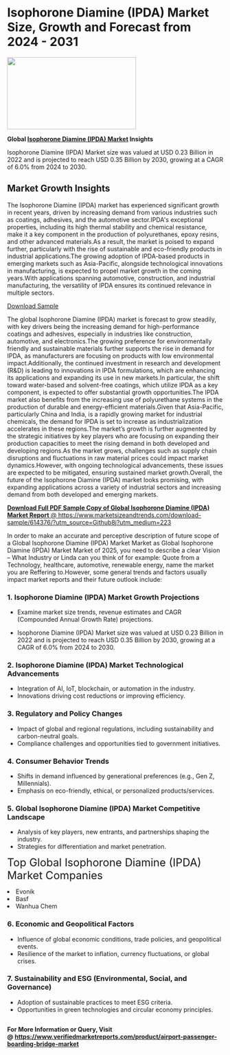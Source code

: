 <H1>Isophorone Diamine (IPDA) Market Size, Growth and Forecast from 2024 - 2031</H1><img class="aligncenter size-medium wp-image-584254" src="https://thirdeyenews.in/wp-content/uploads/2024/09/Global-Market-Research-300x168.jpeg" alt="" width="300" height="168" /><p><strong>Global&nbsp;<a href="https://www.marketsizeandtrends.com/download-sample/614376/?utm_source=Github8j?utm_medium=223">Isophorone Diamine (IPDA) Market</a> Insights</strong></p><p>Isophorone Diamine (IPDA) Market size was valued at USD 0.23 Billion in 2022 and is projected to reach USD 0.35 Billion by 2030, growing at a CAGR of 6.0% from 2024 to 2030.</p><p><h2>Market Growth Insights</h2> <p>The Isophorone Diamine (IPDA) market has experienced significant growth in recent years, driven by increasing demand from various industries such as coatings, adhesives, and the automotive sector.IPDA's exceptional properties, including its high thermal stability and chemical resistance, make it a key component in the production of polyurethanes, epoxy resins, and other advanced materials.As a result, the market is poised to expand further, particularly with the rise of sustainable and eco-friendly products in industrial applications.The growing adoption of IPDA-based products in emerging markets such as Asia-Pacific, alongside technological innovations in manufacturing, is expected to propel market growth in the coming years.With applications spanning automotive, construction, and industrial manufacturing, the versatility of IPDA ensures its continued relevance in multiple sectors.</p> <p><a href="#">Download Sample</a></p> <p>The global Isophorone Diamine (IPDA) market is forecast to grow steadily, with key drivers being the increasing demand for high-performance coatings and adhesives, especially in industries like construction, automotive, and electronics.The growing preference for environmentally friendly and sustainable materials further supports the rise in demand for IPDA, as manufacturers are focusing on products with low environmental impact.Additionally, the continued investment in research and development (R&D) is leading to innovations in IPDA formulations, which are enhancing its applications and expanding its use in new markets.In particular, the shift toward water-based and solvent-free coatings, which utilize IPDA as a key component, is expected to offer substantial growth opportunities.The IPDA market also benefits from the increasing use of polyurethane systems in the production of durable and energy-efficient materials.Given that Asia-Pacific, particularly China and India, is a rapidly growing market for industrial chemicals, the demand for IPDA is set to increase as industrialization accelerates in these regions.The market’s growth is further augmented by the strategic initiatives by key players who are focusing on expanding their production capacities to meet the rising demand in both developed and developing regions.As the market grows, challenges such as supply chain disruptions and fluctuations in raw material prices could impact market dynamics.However, with ongoing technological advancements, these issues are expected to be mitigated, ensuring sustained market growth.Overall, the future of the Isophorone Diamine (IPDA) market looks promising, with expanding applications across a variety of industrial sectors and increasing demand from both developed and emerging markets.</p> <p><a href="#"></p><p><span class=""><strong>Download Full PDF Sample Copy of Global Isophorone Diamine (IPDA) Market Report</strong> @ <a href="https://www.marketsizeandtrends.com/download-sample/614376/?utm_source=Github8j?utm_medium=223" target="_blank">https://www.marketsizeandtrends.com/download-sample/614376/?utm_source=Github8j?utm_medium=223</a></span></p><p>In order to make an accurate and perceptive description of future scope of a Global&nbsp;Isophorone Diamine (IPDA) Market Market as Global&nbsp;Isophorone Diamine (IPDA) Market Market of 2025, you need to describe a clear Vision &ndash; What Industry or Linda can you think of for example: Quote from a Technology, healthcare, automotive, renewable energy, name the market you are Reffering to.However, some general trends and factors usually impact market reports and their future outlook include:</p><h3>1.&nbsp;<strong>Isophorone Diamine (IPDA) Market Growth Projections</strong></h3><ul><li>Examine market size trends, revenue estimates and CAGR (Compounded Annual Growth Rate) projections.</li><li><p>Isophorone Diamine (IPDA) Market size was valued at USD 0.23 Billion in 2022 and is projected to reach USD 0.35 Billion by 2030, growing at a CAGR of 6.0% from 2024 to 2030.</p></li></ul><h3>2.&nbsp;<strong>Isophorone Diamine (IPDA) Market Technological Advancements</strong></h3><ul><li>Integration of AI, IoT, blockchain, or automation in the industry.</li><li>Innovations driving cost reductions or improving efficiency.</li></ul><h3>3.&nbsp;<strong>Regulatory and Policy Changes</strong></h3><ul><li>Impact of global and regional regulations, including sustainability and carbon-neutral goals.</li><li>Compliance challenges and opportunities tied to government initiatives.</li></ul><h3>4.&nbsp;<strong>Consumer Behavior Trends</strong></h3><ul><li>Shifts in demand influenced by generational preferences (e.g., Gen Z, Millennials).</li><li>Emphasis on eco-friendly, ethical, or personalized products/services.</li></ul><h3>5.&nbsp;<strong>Global Isophorone Diamine (IPDA) Market Competitive Landscape</strong></h3><ul><li>Analysis of key players, new entrants, and partnerships shaping the industry.</li><li>Strategies for differentiation and market penetration.</li></ul><p data-pm-slice="1 1 []"><span style="color: inherit; font-family: inherit; font-size: 25px;">Top Global Isophorone Diamine (IPDA) Market Companies</span></p><div class="" data-test-id=""><p><li> Evonik</li><li> Basf</li><li> Wanhua Chem</li></p></div><h3>6.&nbsp;<strong>Economic and Geopolitical Factors</strong></h3><ul><li>Influence of global economic conditions, trade policies, and geopolitical events.</li><li>Resilience of the market to inflation, currency fluctuations, or global crises.</li></ul><h3>7.&nbsp;<strong>Sustainability and ESG (Environmental, Social, and Governance)</strong></h3><ul><li>Adoption of sustainable practices to meet ESG criteria.</li><li>Opportunities in green technologies and circular economy principles.</li></ul><h2><strong style="font-size: 14px;">For More Information or Query, Visit @&nbsp;</strong><a style="background-color: #ffffff; font-size: 14px;" href="https://www.marketsizeandtrends.com/report/isophorone-diamine-ipda-market/" target="_blank">https://www.verifiedmarketreports.com/product/airport-passenger-boarding-bridge-market</a></h2>